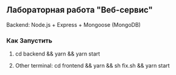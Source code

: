 ## Лабораторная работа "Веб-сервис"

Backend: Node.js + Express + Mongoose (MongoDB)

### Как Запустить

1. cd backend && yarn && yarn start

2. Other terminal: cd frontend && yarn && sh fix.sh && yarn start
